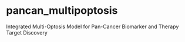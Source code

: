 # pancan_multipoptosis
Integrated Multi-Optosis Model for Pan-Cancer Biomarker and Therapy Target Discovery
